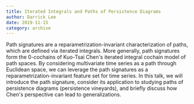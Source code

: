 ```yaml
---
title: Iterated Integrals and Paths of Persistence Diagrams
author: Darrick Lee
date: 2019-11-15
category: archive
---
```


Path signatures are a reparametrization-invariant characterization of paths, which are defined via iterated integrals. More generally, path signatures form the 0-cochains of Kuo-Tsai Chen's iterated integral cochain model of path spaces. By considering multivariate time series as a path through Euclidean space, we can leverage the path signatures as a reparametrization-invariant feature set for time series. In this talk, we will introduce the path signature, consider its application to studying paths of persistence diagrams (persistence vineyards), and briefly discuss how Chen's perspective can lead to generalizations. 
